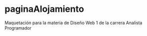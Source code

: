 # paginaAlojamiento


Maquetación para la materia de Diseño Web 1 de la carrera Analista Programador

